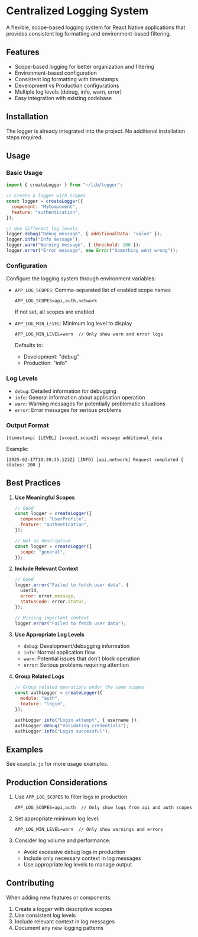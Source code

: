 # Centralized Logging System

A flexible, scope-based logging system for React Native applications that provides consistent log formatting and environment-based filtering.

## Features

- Scope-based logging for better organization and filtering
- Environment-based configuration
- Consistent log formatting with timestamps
- Development vs Production configurations
- Multiple log levels (debug, info, warn, error)
- Easy integration with existing codebase

## Installation

The logger is already integrated into the project. No additional installation steps required.

## Usage

### Basic Usage

```javascript
import { createLogger } from "~/lib/logger";

// Create a logger with scopes
const logger = createLogger({
  component: "MyComponent",
  feature: "authentication",
});

// Use different log levels
logger.debug("Debug message", { additionalData: "value" });
logger.info("Info message");
logger.warn("Warning message", { threshold: 100 });
logger.error("Error message", new Error("Something went wrong"));
```

### Configuration

Configure the logging system through environment variables:

- `APP_LOG_SCOPES`: Comma-separated list of enabled scope names
  ```
  APP_LOG_SCOPES=api,auth,network
  ```
  If not set, all scopes are enabled

- `APP_LOG_MIN_LEVEL`: Minimum log level to display
  ```
  APP_LOG_MIN_LEVEL=warn  // Only show warn and error logs
  ```
  Defaults to:
  - Development: "debug"
  - Production: "info"

### Log Levels

- `debug`: Detailed information for debugging
- `info`: General information about application operation
- `warn`: Warning messages for potentially problematic situations
- `error`: Error messages for serious problems

### Output Format

```
[timestamp] [LEVEL] [scope1,scope2] message additional_data
```

Example:
```
[2025-02-17T10:39:35.123Z] [INFO] [api,network] Request completed { status: 200 }
```

## Best Practices

1. **Use Meaningful Scopes**
   ```javascript
   // Good
   const logger = createLogger({
     component: "UserProfile",
     feature: "authentication",
   });

   // Not as descriptive
   const logger = createLogger({
     scope: "general",
   });
   ```

2. **Include Relevant Context**
   ```javascript
   // Good
   logger.error("Failed to fetch user data", {
     userId,
     error: error.message,
     statusCode: error.status,
   });

   // Missing important context
   logger.error("Failed to fetch user data");
   ```

3. **Use Appropriate Log Levels**
   - `debug`: Development/debugging information
   - `info`: Normal application flow
   - `warn`: Potential issues that don't block operation
   - `error`: Serious problems requiring attention

4. **Group Related Logs**
   ```javascript
   // Group related operations under the same scopes
   const authLogger = createLogger({
     module: "auth",
     feature: "login",
   });

   authLogger.info("Login attempt", { username });
   authLogger.debug("Validating credentials");
   authLogger.info("Login successful");
   ```

## Examples

See `example.js` for more usage examples.

## Production Considerations

1. Use `APP_LOG_SCOPES` to filter logs in production:
   ```
   APP_LOG_SCOPES=api,auth  // Only show logs from api and auth scopes
   ```

2. Set appropriate minimum log level:
   ```
   APP_LOG_MIN_LEVEL=warn  // Only show warnings and errors
   ```

3. Consider log volume and performance:
   - Avoid excessive debug logs in production
   - Include only necessary context in log messages
   - Use appropriate log levels to manage output

## Contributing

When adding new features or components:

1. Create a logger with descriptive scopes
2. Use consistent log levels
3. Include relevant context in log messages
4. Document any new logging patterns
